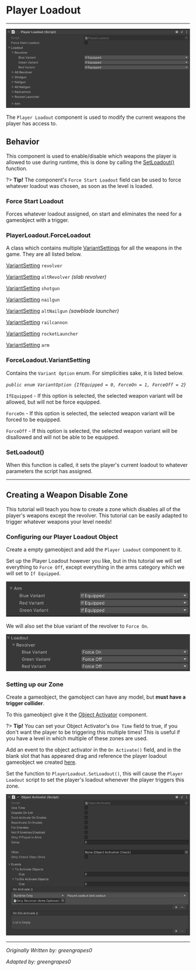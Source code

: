 # Player Loadout
---

![Alt text](assets/player-loadout-component.png)

The `Player Loadout` component is used to modify the current weapons the player has access to.

## Behavior
This component is used to enable/disable which weapons the player is allowed to use during runtime, this is done by calling the [SetLoadout()](/Components/Player%20Loadout#setloadout) function.

?> **Tip!** The component's `Force Start Loadout` field can be used to force whatever loadout was chosen, as soon as the level is loaded.



### Force Start Loadout
Forces whatever loadout assigned, on start and eliminates the need for a gameobject with a trigger.
### PlayerLoadout.ForceLoadout

A class which contains multiple [VariantSettings](/Components/Player%20Loadout#forceloadoutvariantsetting) for all the weapons in the game. They are all listed below.

[VariantSetting](/Components/Player%20Loadout#forceloadoutvariantsetting) `revolver`

[VariantSetting](/Components/Player%20Loadout#forceloadoutvariantsetting) `altRevolver` *(slab revolver)*

[VariantSetting](/Components/Player%20Loadout#forceloadoutvariantsetting) `shotgun`

[VariantSetting](/Components/Player%20Loadout#forceloadoutvariantsetting) `nailgun`

[VariantSetting](/Components/Player%20Loadout#forceloadoutvariantsetting) `altNailgun` *(sawblade launcher)*

[VariantSetting](/Components/Player%20Loadout#forceloadoutvariantsetting) `railcannon`

[VariantSetting](/Components/Player%20Loadout#forceloadoutvariantsetting) `rocketLauncher`

[VariantSetting](/Components/Player%20Loadout#forceloadoutvariantsetting) `arm`

### ForceLoadout.VariantSetting
Contains the `Variant Option` enum. For simplicities sake, it is listed below.

*`public enum VariantOption {IfEquipped = 0, ForceOn = 1, ForceOff = 2}`*


`IfEquipped` - If this option is selected, the selected weapon variant will be allowed, but will not be force equipped.

`ForceOn` - If this option is selected, the selected weapon variant will be forced to be equipped.

`ForceOff` - If this option is selected, the selected weapon variant will be disallowed and will not be able to be equipped.

### SetLoadout()
When this function is called, it sets the player's current loadout to whatever parameters the script has assigned.

---

## Creating a Weapon Disable Zone
This tutorial will teach you how to create a zone which disables all of the player's weapons except the revolver. This tutorial can be easily adapted to trigger whatever weapons your level needs!

### Configuring our Player Loadout Object

Create a empty gameobject and add the `Player Loadout` component to it.

Set up the Player Loadout however you like, but in this tutorial we will set everything to `Force Off`, except everything in the arms category which we will set to `If Equipped`. 

![Alt text](assets/player-loadout-tut-arm.png)

We will also set the blue variant of the revolver to `Force On`.

![Alt text](assets/player-loadout-tut-revolver.png)

### Setting up our Zone

Create a gameobject, the gamobject can have any model, but **must have a trigger collider**.

To this gameobject give it the [Object Activator](/Components/Object%20Activator.md) component.

?> **Tip!** You can set your Object Activator's `One Time` field to true, if you don't want the player to be triggering this multiple times! This is useful if you have a level in which multiple of these zones are used.

Add an event to the object activator in the `On Activate()` field, and in the blank slot that has appeared drag and reference the player loadout gameobject we created [here](/Components/Player%20Loadout#configuring-our-player-loadout-object). 

Set the function to `PlayerLoadout.SetLoadout()`, this will cause the `Player Loadout` script to set the player's loadout whenever the player triggers this zone.

![Alt text](assets/player-loadout-tut-obj-activator.png)

---

*Originally Written by: greengrapes0*

*Adapted by: greengrapes0*

